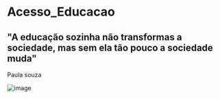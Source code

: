 # Acesso_Educacao

## "A educação sozinha não transformas a sociedade, mas sem ela tão pouco a sociedade muda"

Paula souza

![image](https://user-images.githubusercontent.com/64867109/145290978-a58256ac-2e2c-4212-abac-50647ef7dabc.png)
